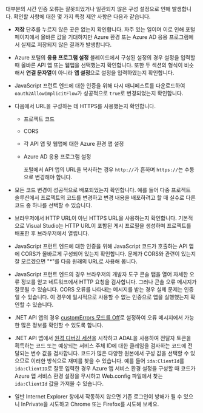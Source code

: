 대부분의 시간 인증 오류는 잘못되었거나 일관되지 않은 구성 설정으로 인해 발생합니다. 확인할 사항에 대한 몇 가지 특정 제안 사항은 다음과 같습니다.

* **저장** 단추를 누르지 않은 곳은 없는지 확인합니다. 자주 있는 일이며 이로 인해 포털 페이지에서 올바른 값을 기대하지만 Azure 환경 또는 Azure AD 응용 프로그램에서 실제로 저장되지 않은 결과가 발생합니다.
* Azure 포털의 **응용 프로그램 설정** 블레이드에서 구성된 설정의 경우 설정을 입력할 때 올바른 API 앱 또는 웹앱을 선택했는지 확인합니다. 또한 두 섹션의 형식이 비슷해서 **연결 문자열**이 아니라 **앱 설정**으로 설정을 입력하였는지 확인합니다.
* JavaScript 프런트 엔드에 대한 인증을 위해 다시 매니페스트를 다운로드하여 `oauth2AllowImplicitFlow`가 성공적으로 `true`로 변경되었는지 확인합니다.
* 다음에서 URL을 구성하는 데 HTTPS를 사용했는지 확인합니다.
  
  * 프로젝트 코드
  * CORS
  * 각 API 앱 및 웹앱에 대한 Azure 환경 앱 설정
  * Azure AD 응용 프로그램 설정
    
    포털에서 API 앱의 URL을 복사하는 경우 `http://`가 흔하며 `https://`는 수동으로 변경해야 합니다.
* 모든 코드 변경이 성공적으로 배포되었는지 확인합니다. 예를 들어 다중 프로젝트 솔루션에서 프로젝트의 코드를 변경하고 변경 내용을 배포하려고 할 때 실수로 다른 코드 중 하나를 선택할 수 있습니다.
* 브라우저에서 HTTP URL이 아닌 HTTPS URL을 사용하는지 확인합니다. 기본적으로 Visual Studio는 HTTP URL이 포함된 게시 프로필을 생성하며 프로젝트를 배포한 후 브라우저에서 열립니다.
* JavaScript 프런트 엔드에 대한 인증을 위해 JavaScript 코드가 호출하는 API 앱에 CORS가 올바르게 구성되어 있는지 확인합니다. 문제가 CORS와 관련이 있는지 잘 모르겠으면 "*"를 다음 원래의 URL로 사용해 봅니다.
* JavaScript 프런트 엔드의 경우 브라우저의 개발자 도구 콘솔 탭을 열어 자세한 오류 정보를 얻고 네트워크에서 HTTP 요청을 검사합니다. 그러나 콘솔 오류 메시지가 잘못될 수 있습니다. CORS 오류를 나타내는 메시지를 받는 경우 실제 문제는 인증일 수 있습니다. 이 경우에 일시적으로 사용할 수 없는 인증으로 앱을 실행했는지 확인할 수 있습니다.
* .NET API 앱의 경우 [customErrors 모드를 Off](../articles/app-service-web/web-sites-dotnet-troubleshoot-visual-studio.md#remoteview)로 설정하여 오류 메시지에서 가능한 많은 정보를 확인할 수 있도록 합니다.
* .NET API 앱에서 [원격 디버깅 세션](../articles/app-service-web/web-sites-dotnet-troubleshoot-visual-studio.md#remotedebug)을 시작하고 ADAL을 사용하여 전달자 토큰을 획득하는 코드 또는 예상되는 서비스 주체 ID에 대한 클레임을 검사하는 코드에 전달되는 변수 값을 검사합니다. 코드가 많은 다양한 원본에서 구성 값을 선택할 수 있으므로 이러한 방식으로 재미를 찾을 수 있습니다. 예를 들어 `ida:ClientId`를 `ida:ClientID`로 잘못 입력한 경우 Azure 앱 서비스 환경 설정을 구성할 때 코드가 Azure 앱 서비스 환경 설정을 무시하고 Web.config 파일에서 찾는 `ida:ClientId` 값을 가져올 수 있습니다. 
* 일반 Internet Explorer 창에서 작동하지 않으면 기존 로그인이 방해가 될 수 있으니 InPrivate을 시도하고 Chrome 또는 Firefox를 시도해 보세요.

<!---HONumber=AcomDC_0309_2016-->